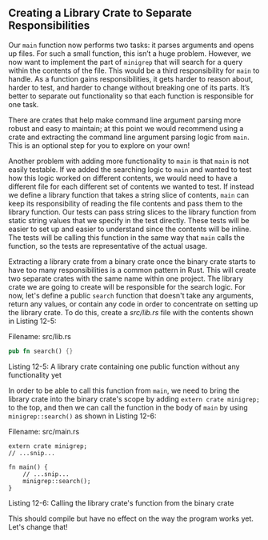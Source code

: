 ## Creating a Library Crate to Separate Responsibilities

Our `main` function now performs two tasks: it parses arguments and opens up
files. For such a small function, this isn’t a huge problem. However, we now
want to implement the part of `minigrep` that will search for a query within
the contents of the file. This would be a third responsibility for `main` to
handle. As a function gains responsibilities, it gets harder to reason about,
harder to test, and harder to change without breaking one of its parts. It’s
better to separate out functionality so that each function is responsible for
one task.

There are crates that help make command line argument parsing more robust and
easy to maintain; at this point we would recommend using a crate and extracting
the command line argument parsing logic from `main`. This is an optional step
for you to explore on your own!

Another problem with adding more functionality to `main` is that `main` is not
easily testable. If we added the searching logic to `main` and wanted to test
how this logic worked on different contents, we would need to have a different
file for each different set of contents we wanted to test. If instead we define
a library function that takes a string slice of contents, `main` can keep its
responsibility of reading the file contents and pass them to the library
function. Our tests can pass string slices to the library function from static
string values that we specify in the test directly. These tests will be easier
to set up and easier to understand since the contents will be inline. The
tests will be calling this function in the same way that `main` calls the
function, so the tests are representative of the actual usage.

Extracting a library crate from a binary crate once the binary crate starts to
have too many responsibilities is a common pattern in Rust. This will create
two separate crates with the same name within one project. The library crate we
are going to create will be responsible for the search logic. For now, let's
define a public `search` function that doesn't take any arguments, return any
values, or contain any code in order to concentrate on setting up the library
crate. To do this, create a *src/lib.rs* file with the contents shown in
Listing 12-5:

<span class="filename">Filename: src/lib.rs</span>

```rust
pub fn search() {}
```

<span class="caption">Listing 12-5: A library crate containing one public
function without any functionality yet</span>

In order to be able to call this function from `main`, we need to bring the
library crate into the binary crate's scope by adding `extern crate minigrep;`
to the top, and then we can call the function in the body of `main` by using
`minigrep::search()` as shown in Listing 12-6:

<span class="filename">Filename: src/main.rs</span>

```rust,ignore
extern crate minigrep;
// ...snip...

fn main() {
    // ...snip...
    minigrep::search();
}
```

<span class="caption">Listing 12-6: Calling the library crate's function from
the binary crate</span>

This should compile but have no effect on the way the program works yet. Let's
change that!
